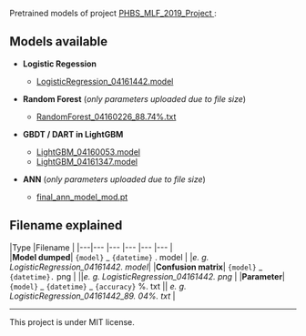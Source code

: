 <!--
 * @Author: your name
 * @Date: 2020-04-16 19:40:22
 * @LastEditTime: 2020-04-25 21:01:09
 * @LastEditors: Please set LastEditors
 * @Description: In User Settings Edit
 * @FilePath: \models\README. md
 -->
Pretrained models of project [PHBS_MLF_2019_Project
](https://github.com/oyrx/PHBS_MLF_2019_Project):

## Models available

* **Logistic Regession**
    - [LogisticRegression_04161442.model]()

* **Random Forest** (*only parameters uploaded due to file size*)
    - [RandomForest_04160226_88.74%.txt]()

* **GBDT / DART in LightGBM**
    - [LightGBM_04160053.model]()
    - [LightGBM_04161347.model]()

* **ANN** (*only parameters uploaded due to file size*)
    - [final_ann_model_mod.pt]()  

## Filename explained

|Type |Filename |
|---|--- |--- |--- |--- |--- |  
|**Model dumped**| `{model}` _ `{datetime}` . model 
| |*e. g. LogisticRegression_04161442. model*| 
|**Confusion matrix**| `{model}` _ `{datetime}.` png |
 ||*e. g. LogisticRegression_04161442. png* |
|**Parameter**| `{model}` \_ `{datetime}` \_ `{accuracy}` %. txt 
|| *e. g. LogisticRegression_04161442_89. 04%. txt* |

---
This project is under MIT license. 
